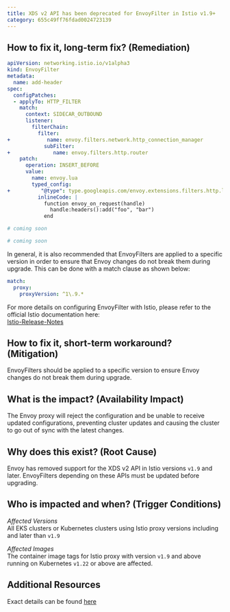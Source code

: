 ```yaml
---
title: XDS v2 API has been deprecated for EnvoyFilter in Istio v1.9+
category: 655c49ff76fdad0024723139
---
```


## How to fix it, long-term fix? (Remediation)

```yaml
apiVersion: networking.istio.io/v1alpha3
kind: EnvoyFilter
metadata:
  name: add-header
spec:
  configPatches:
  - applyTo: HTTP_FILTER
    match:
      context: SIDECAR_OUTBOUND
      listener:
        filterChain:
          filter:
+            name: envoy.filters.network.http_connection_manager
            subFilter:
+              name: envoy.filters.http.router
    patch:
      operation: INSERT_BEFORE
      value:
        name: envoy.lua
        typed_config:
+          "@type": type.googleapis.com/envoy.extensions.filters.http.lua.v3.Lua
          inlineCode: |
            function envoy_on_request(handle)
              handle:headers():add("foo", "bar")
            end
```
```yaml Terraform
# coming soon
```
```yaml Pulumi
# coming soon
```

In general, it is also recommended that EnvoyFilters are applied to a specific version in order to ensure that Envoy changes do not break them during upgrade. This can be done with a match clause as shown below:

```yaml
match:
  proxy:
    proxyVersion: ^1\.9.*
```

For more details on configuring EnvoyFilter with Istio, please refer to the official Istio documentation here:  
[Istio-Release-Notes](https://istio.io/latest/news/releases/1.9.x/announcing-1.9/upgrade-notes/#envoyfilter-xds-v2-removal)

## How to fix it, short-term workaround? (Mitigation)

EnvoyFilters should be applied to a specific version to ensure Envoy changes do not break them during upgrade.

## What is the impact? (Availability Impact)

The Envoy proxy will reject the configuration and be unable to receive updated configurations, preventing cluster updates and causing the cluster to go out of sync with the latest changes. 

## Why does this exist? (Root Cause)

Envoy has removed support for the XDS v2 API in Istio versions `v1.9` and later. EnvoyFilters depending on these APIs must be updated before upgrading.

## Who is impacted and when? (Trigger Conditions)

_Affected Versions_  
All EKS clusters or Kubernetes clusters using Istio proxy versions including and later than `v1.9`

_Affected Images_  
The container image tags for Istio proxy with version `v1.9` and above running on Kubernetes `v1.22` or above are affected.

## Additional Resources

Exact details can be found [here](https://istio.io/latest/news/releases/1.9.x/announcing-1.9/upgrade-notes/#envoyfilter-xds-v2-removal)